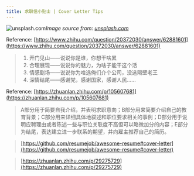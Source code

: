 ```yaml
---
title: 求职信小贴士 | Cover Letter Tips
---
```


![unsplash.com](https://source.unsplash.com/1600x900/?cover%20letter)*Image source from: [unsplash.com](https://unsplash.com)*

<!-- more -->

Reference: [https://www.zhihu.com/question/20372030/answer/62881601](https://www.zhihu.com/question/20372030/answer/62881601)

> 1. 开门见山——说说你是谁，你想干啥累
> 2. 合理展现——说说你的魅力，为啥子能干这个活
> 3. 情感剧场——说说你为啥选俺们介个公司，没选隔壁老王
> 4. 深情结尾——感谢党，感谢国家，感谢人民……

Reference: [https://zhuanlan.zhihu.com/p/105607681](https://zhuanlan.zhihu.com/p/105607681)

> A部分用于简要自我介绍，并表明求职意向；B部分用来简要介绍自己的教育背景；C部分用来详细具体地叙述和职位要求相关的事例；D部分用于说明应聘理由或者陈述一些与职位关联度不高但可以略微加分的内容；E部分为结尾，表达建立进一步联系的期望，并向雇主推荐自己的简历。

> [https://github.com/resumejob/awesome-resume#cover-letter](https://github.com/resumejob/awesome-resume#cover-letter)

> [https://zhuanlan.zhihu.com/p/29275729](https://zhuanlan.zhihu.com/p/29275729)